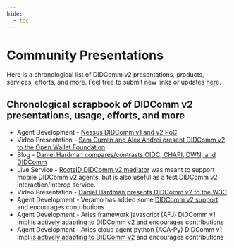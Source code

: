 ```yaml
---
hide:
  - toc
---
```


# Community Presentations
Here is a chronological list of DIDComm v2 presentations, products, services, efforts, and more. Feel free to submit new links or updates [here](https://github.com/decentralized-identity/didcomm.org/tree/main/site/content/book/v2/scrapbook).

## Chronological scrapbook of DIDComm v2 presentations, usage, efforts, and more
* Agent Development - [Nessus DIDComm v1 and v2 PoC](https://github.com/tdiesler/nessus-didcomm/releases)
* Video Presentation - [Sam Curren and Alex Andrei present DIDComm v2 to the Open Wallet Foundation]( https://github.com/openwallet-foundation/architecture-task-force/wiki/2023-02-13-Meeting-Minutes)
* Blog - [Daniel Hardman compares/contrasts OIDC, CHAPI, DWN, and DIDComm](https://daniel-hardman.medium.com/sentries-confessionals-vaults-and-envelopes-4a58cf4f8a5a)
* Live Service - [RootsID DIDComm v2 mediator](https://mediator.rootsid.cloud/) was meant to support mobile DIDComm v2 agents, but is also useful as a test DIDComm v2 interaction/interop service.
* Video Presentation - [Daniel Hardman presents DIDComm v2 to the W3C](https://www.youtube.com/watch?v=TBxWgNmsnvU)
* Agent Development - Veramo has added some [DIDComm v2 support](https://veramo.io/docs/api/did-comm) and encourages contributions
* Agent Development - Aries framework javascript (AFJ) DIDComm v1 impl [is actively adapting to DIDComm v2](https://github.com/hyperledger/aries-framework-javascript/tree/feat/didcomm-v2) and encourages contributions
* Agent Development - Aries cloud agent python (ACA-Py) DIDComm v1 impl [is actively adapting to DIDComm v2](https://github.com/hyperledger/aries-cloudagent-python/pull/2019) and encourages contributions
